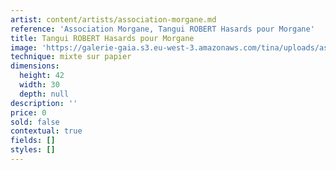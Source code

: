 ```yaml
---
artist: content/artists/association-morgane.md
reference: 'Association Morgane, Tangui ROBERT Hasards pour Morgane'
title: Tangui ROBERT Hasards pour Morgane
image: 'https://galerie-gaia.s3.eu-west-3.amazonaws.com/tina/uploads/association-morgane/tangui-robert-hasards-pour-morgane.jpg'
technique: mixte sur papier
dimensions:
  height: 42
  width: 30
  depth: null
description: ''
price: 0
sold: false
contextual: true
fields: []
styles: []
---
```


